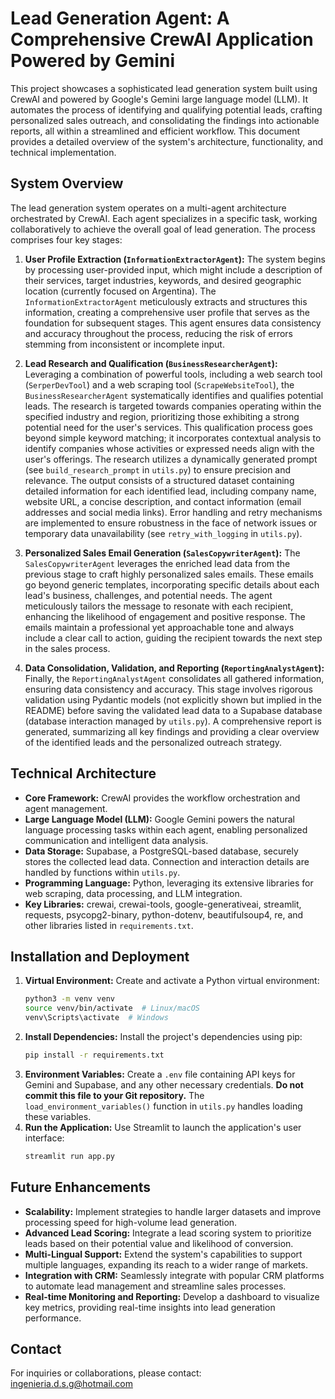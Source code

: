 # Lead Generation Agent: A Comprehensive CrewAI Application Powered by Gemini

This project showcases a sophisticated lead generation system built using CrewAI and powered by Google's Gemini large language model (LLM).  It automates the process of identifying and qualifying potential leads, crafting personalized sales outreach, and consolidating the findings into actionable reports, all within a streamlined and efficient workflow. This document provides a detailed overview of the system's architecture, functionality, and technical implementation.

## System Overview

The lead generation system operates on a multi-agent architecture orchestrated by CrewAI. Each agent specializes in a specific task, working collaboratively to achieve the overall goal of lead generation. The process comprises four key stages:

1. **User Profile Extraction (`InformationExtractorAgent`):**  The system begins by processing user-provided input, which might include a description of their services, target industries, keywords, and desired geographic location (currently focused on Argentina). The `InformationExtractorAgent` meticulously extracts and structures this information, creating a comprehensive user profile that serves as the foundation for subsequent stages.  This agent ensures data consistency and accuracy throughout the process, reducing the risk of errors stemming from inconsistent or incomplete input.

2. **Lead Research and Qualification (`BusinessResearcherAgent`):** Leveraging a combination of powerful tools, including a web search tool (`SerperDevTool`) and a web scraping tool (`ScrapeWebsiteTool`), the `BusinessResearcherAgent` systematically identifies and qualifies potential leads. The research is targeted towards companies operating within the specified industry and region, prioritizing those exhibiting a strong potential need for the user's services. This qualification process goes beyond simple keyword matching; it incorporates contextual analysis to identify companies whose activities or expressed needs align with the user's offerings.  The research utilizes a dynamically generated prompt (see `build_research_prompt` in `utils.py`) to ensure precision and relevance.  The output consists of a structured dataset containing detailed information for each identified lead, including company name, website URL, a concise description, and contact information (email addresses and social media links).  Error handling and retry mechanisms are implemented to ensure robustness in the face of network issues or temporary data unavailability (see `retry_with_logging` in `utils.py`).

3. **Personalized Sales Email Generation (`SalesCopywriterAgent`):**  The `SalesCopywriterAgent` leverages the enriched lead data from the previous stage to craft highly personalized sales emails.  These emails go beyond generic templates, incorporating specific details about each lead's business, challenges, and potential needs.  The agent meticulously tailors the message to resonate with each recipient, enhancing the likelihood of engagement and positive response.  The emails maintain a professional yet approachable tone and always include a clear call to action, guiding the recipient towards the next step in the sales process.

4. **Data Consolidation, Validation, and Reporting (`ReportingAnalystAgent`):** Finally, the `ReportingAnalystAgent` consolidates all gathered information, ensuring data consistency and accuracy.  This stage involves rigorous validation using Pydantic models (not explicitly shown but implied in the README) before saving the validated lead data to a Supabase database (database interaction managed by `utils.py`).  A comprehensive report is generated, summarizing all key findings and providing a clear overview of the identified leads and the personalized outreach strategy.

## Technical Architecture

* **Core Framework:** CrewAI provides the workflow orchestration and agent management.
* **Large Language Model (LLM):** Google Gemini powers the natural language processing tasks within each agent, enabling personalized communication and intelligent data analysis.
* **Data Storage:** Supabase, a PostgreSQL-based database, securely stores the collected lead data.  Connection and interaction details are handled by functions within `utils.py`.
* **Programming Language:** Python, leveraging its extensive libraries for web scraping, data processing, and LLM integration.
* **Key Libraries:** crewai, crewai-tools, google-generativeai, streamlit, requests, psycopg2-binary, python-dotenv, beautifulsoup4, re, and other libraries listed in `requirements.txt`.


## Installation and Deployment

1. **Virtual Environment:** Create and activate a Python virtual environment:
   ```bash
   python3 -m venv venv
   source venv/bin/activate  # Linux/macOS
   venv\Scripts\activate  # Windows
   ```
2. **Install Dependencies:** Install the project's dependencies using pip:
   ```bash
   pip install -r requirements.txt
   ```
3. **Environment Variables:** Create a `.env` file containing API keys for Gemini and Supabase, and any other necessary credentials.  **Do not commit this file to your Git repository.**  The `load_environment_variables()` function in `utils.py` handles loading these variables.
4. **Run the Application:**  Use Streamlit to launch the application's user interface:
   ```bash
   streamlit run app.py
   ```

## Future Enhancements

* **Scalability:**  Implement strategies to handle larger datasets and improve processing speed for high-volume lead generation.
* **Advanced Lead Scoring:** Integrate a lead scoring system to prioritize leads based on their potential value and likelihood of conversion.
* **Multi-Lingual Support:** Extend the system's capabilities to support multiple languages, expanding its reach to a wider range of markets.
* **Integration with CRM:** Seamlessly integrate with popular CRM platforms to automate lead management and streamline sales processes.
* **Real-time Monitoring and Reporting:** Develop a dashboard to visualize key metrics, providing real-time insights into lead generation performance.


## Contact

For inquiries or collaborations, please contact: ingenieria.d.s.g@hotmail.com